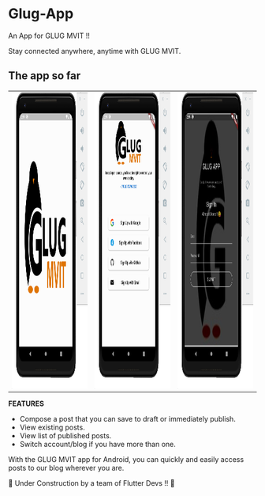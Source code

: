 # Glug-App
An App for GLUG MVIT !! 

Stay connected anywhere, anytime with GLUG MVIT.

## The app so far

<table>
  <tr>
    <td><img alt="Splash Screen" src="screenshots/splash.png"  height="600px"></td>
    <td><img alt="Login page" src="screenshots/login.png"  height="600px"></td>
    <td><img alt="Email login" src="screenshots/email.png"  height="600px"></td>
  </tr>
</table>

**FEATURES**
* Compose a post that you can save to draft or immediately publish.
* View existing posts.
* View list of published posts.
* Switch account/blog if you have more than one.

With the GLUG MVIT app for Android, you can quickly and easily access posts to our blog wherever you are.

:construction: Under Construction by a team of Flutter Devs !! :construction:

